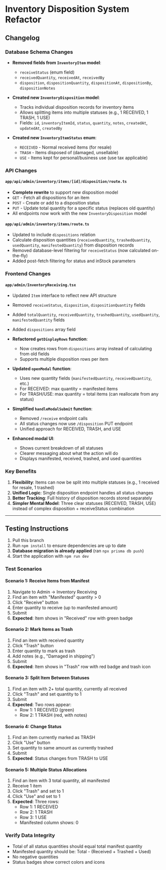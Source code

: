 # Inventory Disposition System Refactor

## Changelog

### Database Schema Changes
- **Removed fields from `InventoryItem` model**:
  - `receiveStatus` (enum field)
  - `receivedQuantity`, `receivedAt`, `receivedBy`
  - `disposition`, `dispositionQuantity`, `dispositionAt`, `dispositionBy`, `dispositionNotes`
  
- **Created new `InventoryDisposition` model**:
  - Tracks individual disposition records for inventory items
  - Allows splitting items into multiple statuses (e.g., 1 RECEIVED, 1 TRASH, 1 USE)
  - Fields: `id`, `inventoryItemId`, `status`, `quantity`, `notes`, `createdAt`, `updatedAt`, `createdBy`
  
- **Created new `InventoryItemStatus` enum**:
  - `RECEIVED` - Normal received items (for resale)
  - `TRASH` - Items disposed of (damaged, unsellable)
  - `USE` - Items kept for personal/business use (use tax applicable)

### API Changes

#### `app/api/admin/inventory/items/[id]/disposition/route.ts`
- **Complete rewrite** to support new disposition model
- `GET` - Fetch all dispositions for an item
- `POST` - Create or add to a disposition status
- `PUT` - Update total quantity for a specific status (replaces old quantity)
- All endpoints now work with the new `InventoryDisposition` model

#### `app/api/admin/inventory/items/route.ts`
- Updated to include `dispositions` relation
- Calculate disposition quantities (`receivedQuantity`, `trashedQuantity`, `usedQuantity`, `manifestedQuantity`) from disposition records
- Removed database-level filtering for `receiveStatus` (now calculated on-the-fly)
- Added post-fetch filtering for status and inStock parameters

### Frontend Changes

#### `app/admin/InventoryReceiving.tsx`
- Updated `Item` interface to reflect new API structure
- Removed `receiveStatus`, `disposition`, `dispositionQuantity` fields
- Added `totalQuantity`, `receivedQuantity`, `trashedQuantity`, `usedQuantity`, `manifestedQuantity` fields
- Added `dispositions` array field

- **Refactored `getDisplayRows` function**:
  - Now creates rows from `dispositions` array instead of calculating from old fields
  - Supports multiple disposition rows per item

- **Updated `openModal` function**:
  - Uses new quantity fields (`manifestedQuantity`, `receivedQuantity`, etc.)
  - For RECEIVED: max quantity = manifested items
  - For TRASH/USE: max quantity = total items (can reallocate from any status)

- **Simplified `handleModalSubmit` function**:
  - Removed `/receive` endpoint calls
  - All status changes now use `/disposition` PUT endpoint
  - Unified approach for RECEIVED, TRASH, and USE

- **Enhanced modal UI**:
  - Shows current breakdown of all statuses
  - Clearer messaging about what the action will do
  - Displays manifested, received, trashed, and used quantities

### Key Benefits

1. **Flexibility**: Items can now be split into multiple statuses (e.g., 1 received for resale, 1 trashed)
2. **Unified Logic**: Single disposition endpoint handles all status changes
3. **Better Tracking**: Full history of disposition records stored separately
4. **Simpler Mental Model**: Three clear statuses (RECEIVED, TRASH, USE) instead of complex disposition + receiveStatus combination

---

## Testing Instructions

1. Pull this branch
2. Run `npm install` to ensure dependencies are up to date
3. **Database migration is already applied** (ran `npx prisma db push`)
4. Start the application with `npm run dev`

### Test Scenarios

#### Scenario 1: Receive Items from Manifest
1. Navigate to Admin → Inventory Receiving
2. Find an item with "Manifested" quantity > 0
3. Click "Receive" button
4. Enter quantity to receive (up to manifested amount)
5. Submit
6. **Expected**: Item shows in "Received" row with green badge

#### Scenario 2: Mark Items as Trash
1. Find an item with received quantity
2. Click "Trash" button
3. Enter quantity to mark as trash
4. Add notes (e.g., "Damaged in shipping")
5. Submit
6. **Expected**: Item shows in "Trash" row with red badge and trash icon

#### Scenario 3: Split Item Between Statuses
1. Find an item with 2+ total quantity, currently all received
2. Click "Trash" and set quantity to 1
3. Submit
4. **Expected**: Two rows appear:
   - Row 1: 1 RECEIVED (green)
   - Row 2: 1 TRASH (red, with notes)

#### Scenario 4: Change Status
1. Find an item currently marked as TRASH
2. Click "Use" button
3. Set quantity to same amount as currently trashed
4. Submit
5. **Expected**: Status changes from TRASH to USE

#### Scenario 5: Multiple Status Allocations
1. Find an item with 3 total quantity, all manifested
2. Receive 1 item
3. Click "Trash" and set to 1
4. Click "Use" and set to 1
5. **Expected**: Three rows:
   - Row 1: 1 RECEIVED
   - Row 2: 1 TRASH
   - Row 3: 1 USE
   - Manifested column shows: 0

### Verify Data Integrity
- Total of all status quantities should equal total manifest quantity
- Manifested quantity should be: Total - (Received + Trashed + Used)
- No negative quantities
- Status badges show correct colors and icons














